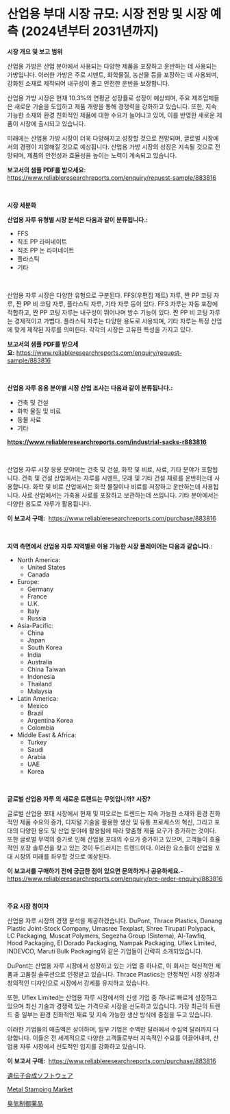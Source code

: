 <p><h1>산업용 부대 시장 규모: 시장 전망 및 시장 예측 (2024년부터 2031년까지)</h1></p><p><strong>시장 개요 및 보고 범위</strong></p>
<p><p>산업용 가방은 산업 분야에서 사용되는 다양한 제품을 포장하고 운반하는 데 사용되는 가방입니다. 이러한 가방은 주로 시멘트, 화학물질, 농산물 등을 포장하는 데 사용되며, 강화된 소재로 제작되어 내구성이 좋고 안전한 운반을 보장합니다. </p><p>산업용 가방 시장은 현재 10.3%의 연평균 성장률로 성장이 예상되며, 주요 제조업체들은 새로운 기술을 도입하고 제품 개량을 통해 경쟁력을 강화하고 있습니다. 또한, 지속 가능한 소재와 환경 친화적인 제품에 대한 수요가 늘어나고 있어, 이를 반영한 새로운 제품이 시장에 출시되고 있습니다. </p><p>미래에는 산업용 가방 시장이 더욱 다양해지고 성장할 것으로 전망되며, 글로벌 시장에서의 경쟁이 치열해질 것으로 예상됩니다. 산업용 가방 시장의 성장은 지속될 것으로 전망되며, 제품의 안전성과 효율성을 높이는 노력이 계속되고 있습니다.</p></p>
<p><strong>보고서의 샘플 PDF를 받으세요:</strong> <a href="https://www.reliableresearchreports.com/enquiry/request-sample/883816">https://www.reliableresearchreports.com/enquiry/request-sample/883816</a></p>
<p>&nbsp;</p>
<p><strong>시장 세분화</strong></p>
<p><strong>산업용 자루 유형별 시장 분석은 다음과 같이 분류됩니다.:</strong></p>
<p><ul><li>FFS</li><li>직조 PP 라미네이트</li><li>직조 PP 논 라미네이트</li><li>플라스틱</li><li>기타</li></ul></p>
<p>&nbsp;</p>
<p><p>산업용 자루 시장은 다양한 유형으로 구분된다. FFS(우편집 제트) 자루, 짠 PP 코팅 자루, 짠 PP 비 코팅 자루, 플라스틱 자루, 기타 자루 등이 있다. FFS 자루는 자동 포장에 적합하고, 짠 PP 코팅 자루는 내구성이 뛰어나며 방수 기능이 있다. 짠 PP 비 코팅 자루는 경제적이고 가볍다. 플라스틱 자루는 다양한 용도로 사용되며, 기타 자루는 특정 산업에 맞게 제작된 자루를 의미한다. 각각의 시장은 고유한 특성을 가지고 있다.</p></p>
<p><strong>보고서의 샘플 PDF를 받으세요:</strong>&nbsp;<a href="https://www.reliableresearchreports.com/enquiry/request-sample/883816">https://www.reliableresearchreports.com/enquiry/request-sample/883816</a></p>
<p>&nbsp;</p>
<p><strong> 산업용 자루 응용 분야별 시장 산업 조사는 다음과 같이 분류됩니다.:</strong></p>
<p><ul><li>건축 및 건설</li><li>화학 물질 및 비료</li><li>동물 사료</li><li>기타</li></ul></p>
<p><strong><a href="https://www.reliableresearchreports.com/industrial-sacks-r883816">https://www.reliableresearchreports.com/industrial-sacks-r883816</a></strong></p>
<p>&nbsp;</p>
<p><p>산업용 자루 시장 응용 분야에는 건축 및 건설, 화학 및 비료, 사료, 기타 분야가 포함됩니다. 건축 및 건설 산업에서는 자루를 시멘트, 모래 및 기타 건설 재료를 운반하는데 사용합니다. 화학 및 비료 산업에서는 화학 물질이나 비료를 저장하고 운반하는데 사용됩니다. 사료 산업에서는 가축용 사료를 포장하고 보관하는데 쓰입니다. 기타 분야에서는 다양한 용도로 자루가 활용됩니다.</p></p>
<p><strong>이 보고서 구매:</strong>&nbsp; <a href="https://www.reliableresearchreports.com/purchase/883816">https://www.reliableresearchreports.com/purchase/883816</a></p>
<p>&nbsp;</p>
<p><strong>지역 측면에서 산업용 자루 지역별로 이용 가능한 시장 플레이어는 다음과 같습니다.:</strong></p>
<p><ul>
    <li>
        North America:
        <ul>
            <li>United States</li>
            <li>Canada</li>
        </ul>
    </li>
    <li>
        Europe:
        <ul>
            <li>Germany</li>
            <li>France</li>
            <li>U.K.</li>
            <li>Italy</li>
            <li>Russia</li>
        </ul>
    </li>
    <li>
        Asia-Pacific:
        <ul>
            <li>China</li>
            <li>Japan</li>
            <li>South Korea</li>
            <li>India</li>
            <li>Australia</li>
            <li>China Taiwan</li>
            <li>Indonesia</li>
            <li>Thailand</li>
            <li>Malaysia</li>
        </ul>
    </li>
    <li>
        Latin America:
        <ul>
            <li>Mexico</li>
            <li>Brazil</li>
            <li>Argentina Korea</li>
            <li>Colombia</li>
        </ul>
    </li>
    <li>
        Middle East & Africa:
        <ul>
            <li>Turkey</li>
            <li>Saudi</li>
            <li>Arabia</li>
            <li>UAE</li>
            <li>Korea</li>
        </ul>
    </li>
    </ul></p>
<p>&nbsp;</p>
<p><strong>글로벌 산업용 자루 의 새로운 트렌드는 무엇입니까? 시장?</strong></p>
<p><p>글로벌 산업용 포대 시장에서 현재 및 떠오르는 트렌드는 지속 가능한 소재와 환경 친화적인 제품 수요의 증가, 디지털 기술을 활용한 생산 및 유통 프로세스의 혁신, 그리고 포대의 다양한 용도 및 산업 분야에 활용됨에 따라 맞춤형 제품 요구가 증가하는 것이다. 또한 글로벌 무역의 증가로 인해 산업용 포대의 수요가 증가하고 있으며, 고객들이 효율적인 포장 솔루션을 찾고 있는 것이 두드러지는 트렌드이다. 이러한 요소들이 산업용 포대 시장의 미래를 좌우할 것으로 예상된다.</p></p>
<p><strong>이 보고서를 구매하기 전에 궁금한 점이 있으면 문의하거나 공유하세요.</strong>- <a href="https://www.reliableresearchreports.com/enquiry/pre-order-enquiry/883816">https://www.reliableresearchreports.com/enquiry/pre-order-enquiry/883816</a></p>
<p>&nbsp;</p>
<p><strong>주요 시장 참여자</strong></p>
<p><p>산업용 자루 시장의 경쟁 분석을 제공하겠습니다. DuPont, Thrace Plastics, Danang Plastic Joint-Stock Company, Umasree Texplast, Shree Tirupati Polypack, LC Packaging, Muscat Polymers, Segezha Group (Sistema), Al-Tawfiq, Hood Packaging, El Dorado Packaging, Nampak Packaging, Uflex Limited, INDEVCO, Maruti Bulk Packaging와 같은 기업들이 간략히 소개되었습니다.</p><p>DuPont는 산업용 자루 시장에서 성장하고 있는 기업 중 하나로, 이 회사는 혁신적인 제품과 고품질 솔루션으로 인정받고 있습니다. Thrace Plastics는 안정적인 시장 성장과 창의적인 디자인으로 시장에서 강세를 유지하고 있습니다.</p><p>또한, Uflex Limited는 산업용 자루 시장에서의 신생 기업 중 하나로 빠르게 성장하고 있으며 최신 기술과 경쟁력 있는 가격으로 시장을 선도하고 있습니다. 가장 최근의 트렌드 중 일부는 환경 친화적인 재료 및 지속 가능한 생산 방식에 중점을 두고 있습니다.</p><p>이러한 기업들의 매출액은 상이하며, 일부 기업은 수백만 달러에서 수십억 달러까지 다양합니다. 이들은 전 세계적으로 다양한 고객들로부터 지속적인 수요를 이끌어내며, 산업용 자루 시장에서 선도적인 입지를 강화하고 있습니다.</p></p>
<p><strong>이 보고서 구매:</strong>&nbsp;&nbsp;<a href="https://www.reliableresearchreports.com/purchase/883816">https://www.reliableresearchreports.com/purchase/883816</a></p>
<p><p><a href="https://github.com/ihabdkwlxs948/Market-Research-Report-List-1/blob/main/364294130099.md">遺伝子合成ソフトウェア</a></p><p><a href="https://meowing-lemming-dd3.notion.site/Decoding-Metal-Stamping-Market-Metrics-Market-Share-Trends-and-Growth-Patterns-f5477a0b4b994b33b45592a55822ec49">Metal Stamping Market</a></p><p><a href="https://github.com/dadanedu33/Market-Research-Report-List-1/blob/main/707953930100.md">臭気制御薬品</a></p></p>